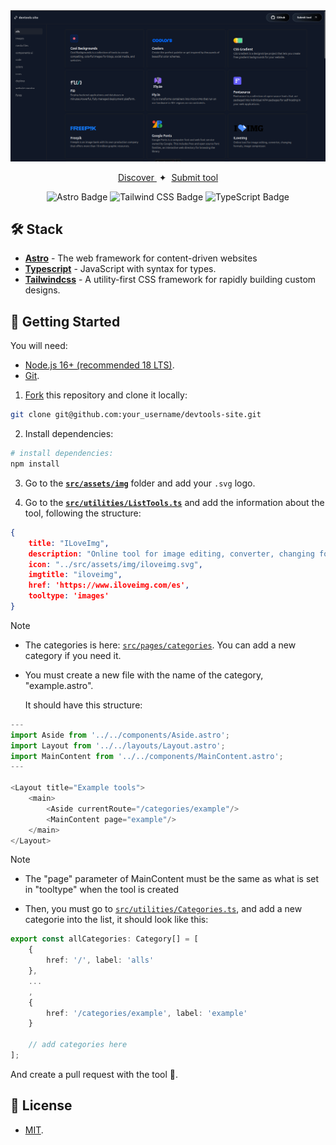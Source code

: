 <div align="center">
<a href="https://svgl.app">
<img src="src/assets/img/readme.png">
</a>
<p></p>
</div>

<div align="center">
    <a href="#" target="_blank">
        Discover
    </a>
    </a>
    <span>&nbsp;✦&nbsp;</span>
    <a href="#-getting-started">
        Submit tool
    </a>
</div>

</p>

<div align="center">

![Astro Badge](https://img.shields.io/badge/Astro-FF3E00?logo=astro&logoColor=fff&style=flat)
![Tailwind CSS Badge](https://img.shields.io/badge/Tailwind%20CSS-06B6D4?logo=tailwindcss&logoColor=fff&style=flat)
![TypeScript Badge](https://img.shields.io/badge/TypeScript-fff?logo=typescript&logoColor=blue&style=flat)

</div>

## 🛠️ Stack

- [**Astro**](https://astro.build/) - The web framework for content-driven websites
- [**Typescript**](https://www.typescriptlang.org/) - JavaScript with syntax for types.
- [**Tailwindcss**](https://tailwindcss.com/) - A utility-first CSS framework for rapidly building custom designs.

## 🚀 Getting Started
You will need:

- [Node.js 16+ (recommended 18 LTS)](https://nodejs.org/en/).
- [Git](https://git-scm.com/).

1. [Fork](https://github.com/ImLevan/devtools-site/fork) this repository and clone it locally:

```bash
git clone git@github.com:your_username/devtools-site.git
```

2. Install dependencies:

```bash
# install dependencies:
npm install
```

3. Go to the [**`src/assets/img`**](https://github.com/ImLevan/devtools-site/blob/master/src/assets/img) folder and add your `.svg` logo.

4. Go to the [**`src/utilities/ListTools.ts`**](https://github.com/ImLevan/devtools-site/blob/master/src/utilities/ListTools.ts) and add the information about the tool, following the structure:


```json
{
    title: "ILoveImg",
    description: "Online tool for image editing, converter, changing formats, image compressor.",
    icon: "../src/assets/img/iloveimg.svg",
    imgtitle: "iloveimg",
    href: 'https://www.iloveimg.com/es',
    tooltype: 'images'
}
```

> [!NOTE]
>
> - The categories is here: [`src/pages/categories`](https://github.com/ImLevan/devtools-site/blob/master/src/pages/categories). You can add a new category if you need it.

- You must create a new file with the name of the category, "example.astro".

    It should have this structure:

```ts
---
import Aside from '../../components/Aside.astro';
import Layout from '../../layouts/Layout.astro';
import MainContent from '../../components/MainContent.astro';
---

<Layout title="Example tools">
	<main>
		<Aside currentRoute="/categories/example"/>
		<MainContent page="example"/>
	</main>
</Layout>

```

> [!NOTE]
>
> - The "page" parameter of MainContent must be the same as what is set in "tooltype" when the tool is created

- Then, you must go to [`src/utilities/Categories.ts`](https://github.com/ImLevan/devtools-site/blob/master/src/utilities/Categories.ts), and add a new categorie into the list, it should look like this:
```ts
export const allCategories: Category[] = [
    {
        href: '/', label: 'alls'
    },
    ...
    ,
    {
        href: '/categories/example', label: 'example'
    }

    // add categories here
];
```


And create a pull request with the tool 🚀.

## 🔑 License

- [MIT](https://github.com/ImLevan/devtools-site/blob/master/LICENSE).
